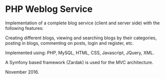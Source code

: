 # PHP Weblog Service

Implementation of a complete blog service (client and server side) with the following features:

Creating different blogs, viewing and searching blogs by their categories, posting in blogs, commenting on posts, login and register, etc.

Implemented using: PHP, MySQL, HTML, CSS, Javascript, JQuery, XML.

A Symfony based framework (Zardak) is used for the MVC architecture.

November 2016.
